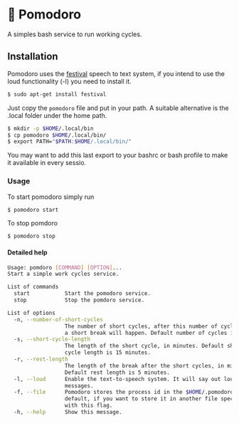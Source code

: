# 🍅 Pomodoro
A simples bash service to run working cycles.

## Installation
Pomodoro uses the [festival](http://manpages.ubuntu.com/manpages/trusty/man1/festival.1.html)
speech to text system, if you intend to use the loud functionality (-l) you
need to install it.
``` bash
$ sudo apt-get install festival
```
Just copy the `pomodoro` file and put in your path.
A suitable alternative is the .local folder under the home path.
``` bash
$ mkdir -p $HOME/.local/bin
$ cp pomodoro $HOME/.local/bin/
$ export PATH="$PATH:$HOME/.local/bin/"
```

You may want to add this last export to your bashrc or bash profile to make it
available in every sessio.

### Usage
To start pomodoro simply run
``` bash
$ pomodoro start
```

To stop pomdoro
``` bash
$ pomodoro stop
```

#### Detailed help
``` bash
Usage: pomdoro [COMMAND] [OPTION]... 
Start a simple work cycles service.

List of commands
  start           Start the pomodoro service.
  stop            Stop the pomdoro service.

List of options
  -n, --number-of-short-cycles
                  The number of short cycles, after this number of cycles 
                  a short break will happen. Default number of cycles is 4.
  -s, --short-cycle-length
                  The length of the short cycle, in minutes. Default short
                  cycle length is 15 minutes.
  -r, --rest-length
                  The length of the break after the short cycles, in minutes.
                  Default rest length is 5 minutes.
  -l, --loud      Enable the text-to-speech system. It will say out loud the
                  messages. 
  -f, --file      Pomodoro stores the process id in the $HOME/.pomodoroid by
                  default, if you want to store it in another file specify
                  with this flag.
  -h, --help      Show this message.
```
